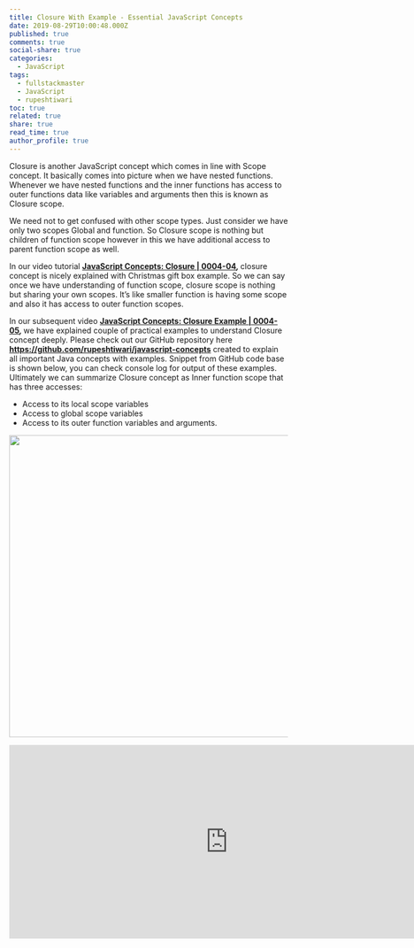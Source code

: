 ```yaml
---
title: Closure With Example - Essential JavaScript Concepts
date: 2019-08-29T10:00:48.000Z
published: true
comments: true
social-share: true
categories:
  - JavaScript
tags:
  - fullstackmaster
  - JavaScript
  - rupeshtiwari
toc: true
related: true
share: true
read_time: true
author_profile: true
---
```


<p>Closure is another JavaScript concept which comes in line with Scope concept. It basically comes into picture when we have nested functions. Whenever we have nested functions and the inner functions has access to outer functions data like variables and arguments then this is known as Closure scope.</p>
<p>We need not to get confused with other scope types. Just consider we have only two scopes Global and function. So Closure scope is nothing but children of function scope however in this we have additional access to parent function scope as well.</p>
<p>In our video tutorial <strong><a href="https://www.youtube.com/watch?v=q2f5vbwz6_4&amp;list=PLZed_adPqIJoGpa6R2QdJy9RnqmOIy1Qd&amp;index=4" target="_blank" rel="noopener noreferrer">JavaScript Concepts: Closure | 0004-04</a><em>, </em></strong>closure concept is nicely explained with Christmas gift box example. So we can say once we have understanding of function scope, closure scope is nothing but sharing your own scopes. It’s like smaller function is having some scope and also it has access to outer function scopes.</p>
<p>In our subsequent video <strong><a href="https://www.youtube.com/watch?v=cmCo-XUN2UM&amp;list=PLZed_adPqIJoGpa6R2QdJy9RnqmOIy1Qd&amp;index=5" target="_blank" rel="noopener noreferrer">JavaScript Concepts: Closure Example | 0004-05</a><em>, </em></strong>we have explained couple of practical examples to understand Closure concept deeply. Please check out our GitHub repository here <a href="https://github.com/rupeshtiwari/javascript-concepts" target="_blank" rel="noopener noreferrer"><strong>https://github.com/rupeshtiwari/javascript-concepts</strong></a> created to explain all important Java concepts with examples. Snippet from GitHub code base is shown below, you can check console log for output of these examples. Ultimately we can summarize Closure concept as Inner function scope that has three accesses:</p>
<ul>
<li>Access to its local scope variables</li>
<li>Access to global scope variables</li>
<li>Access to its outer function variables and arguments.</li>
</ul>
<p><img class="alignnone size-full wp-image-2546" src="{{ site.baseurl }}/assets/2019/08/JS-Closure.png" alt="" width="610" height="546" /></p>
<p><iframe src="https://www.youtube.com/embed/q2f5vbwz6_4" width="790" height="350" frameborder="0" allowfullscreen="allowfullscreen"><span data-mce-type="bookmark" style="display: inline-block; width: 0px; overflow: hidden; line-height: 0;" class="mce_SELRES_start">﻿</span></iframe></p>
